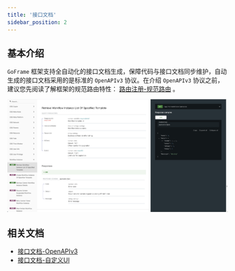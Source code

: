 ```yaml
---
title: '接口文档'
sidebar_position: 2
---
```


## 基本介绍

`GoFrame` 框架支持全自动化的接口文档生成，保障代码与接口文档同步维护，自动生成的接口文档采用的是标准的 `OpenAPIv3` 协议。在介绍 `OpenAPIv3` 协议之前，建议您先阅读了解框架的规范路由特性： [路由注册-规范路由](output/goframe-v2.3-md/WEB服务开发/路由管理/路由管理-路由注册/路由注册-规范路由) 。

![](/markdown/8ed6b63df27653e2e1f23241b1310255.png)

## 相关文档

- [接口文档-OpenAPIv3](output/goframe-v2.3-md/WEB服务开发/接口文档/接口文档-OpenAPIv3)
- [接口文档-自定义UI](output/goframe-v2.3-md/WEB服务开发/接口文档/接口文档-自定义UI)